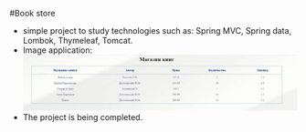 #Book store

- simple project to study technologies such as: Spring MVC, Spring data, Lombok, Thymeleaf, Tomcat. 
- Image application:
![image](images/1.jpg)
- The project is being completed.